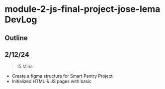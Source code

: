 # module-2-js-final-project-jose-lema DevLog

## Outline

## 2/12/24
>15 Mins
* Create a figma structure for Smart Pantry Project
* Initialized HTML & JS pages with basic